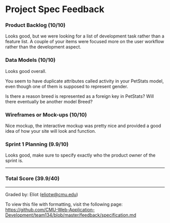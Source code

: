Project Spec Feedback
=====================

### Product Backlog (10/10)

Looks good, but we were looking for a list of development task rather than a feature list. A couple of your items were focused more on the user workflow rather than the development aspect.

### Data Models (10/10)

Looks good overall.

You seem to have duplicate attributes called activity in your PetStats model, even though one of them is supposed to represent gender.

Is there a reason breed is represented as a foreign key in PetStats? Will there eventually be another model Breed?

### Wireframes or Mock-ups (10/10)

Nice mockup, the interactive mockup was pretty nice and provided a good idea of how your site will look and function.

### Sprint 1 Planning (9.9/10)

Looks good, make sure to specify exactly who the product owner of the sprint is.

---

### Total Score (39.9/40)

---

Graded by: Eliot (eliotw@cmu.edu)

To view this file with formatting, visit the following page: https://github.com/CMU-Web-Application-Development/team134/blob/master/feedback/specification.md

